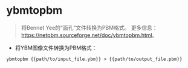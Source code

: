# ybmtopbm

> 将Bennet Yee的“面孔”文件转换为PBM格式。
> 更多信息：<https://netpbm.sourceforge.net/doc/ybmtopbm.html>。

- 将YBM图像文件转换为PBM格式：

`ybmtopbm {{path/to/input_file.ybm}} > {{path/to/output_file.pbm}}`
